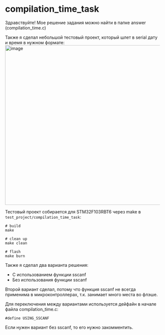 # compilation_time_task

Здравствуйте!
Мое решение задания можно найти в папке answer (compilation_time.c)

Также я сделал небольшой тестовый проект, который шлет в serial дату и время в нужном формате:
<img width="521" alt="image" src="https://github.com/nktsb/compilation_time_task/assets/55137551/6dc79c27-8b75-4b34-8c11-b173fcd2df76">

Тестовый проект собирается для STM32F103RBT6 через make в `test_project/compilation_time_task`:
```
# build
make

# clean up
make clean

# flash
make burn
```

Также я сделал два варианта решения:
- С использованием функции sscanf
- Без использования функции sscanf

Второй вариант сделал, потому что функция sscanf не всегда применима в микроконтроллерах, т.к. занимает много места во флэше.

Для переключения между вариантами используется дейфайн в начале файла compilation_time.c:

`#define USING_SSCANF`

Если нужен вариант без sscanf, то его нужно закомментить.
